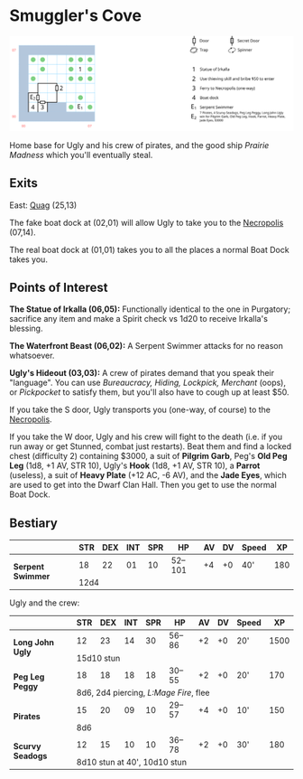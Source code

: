 # Smuggler's Cove

[![map](smugglers-cove.svg)](smugglers-cove.svg)

Home base for Ugly and his crew of pirates, and the good ship *Prairie Madness* which you'll eventually steal.

## Exits

East: [Quag](dilmun.md) (25,13)

The fake boat dock at (02,01) will allow Ugly to take you to the [Necropolis](necropolis.md) (07,14).

The real boat dock at (01,01) takes you to all the places a normal Boat Dock takes you.

## Points of Interest

**The Statue of Irkalla (06,05):** Functionally identical to the one in Purgatory; sacrifice any item and make a Spirit check vs 1d20 to receive Irkalla's blessing.

**The Waterfront Beast (06,02):** A Serpent Swimmer attacks for no reason whatsoever.

**Ugly's Hideout (03,03):** A crew of pirates demand that you speak their "language". You can use *Bureaucracy, Hiding, Lockpick, Merchant* (oops), or *Pickpocket* to satisfy them, but you'll also have to cough up at least $50.

If you take the S door, Ugly transports you (one-way, of course) to the [Necropolis](necropolis.md).

If you take the W door, Ugly and his crew will fight to the death (i.e. if you run away or get Stunned, combat just restarts). Beat them and find a locked chest (difficulty 2) containing $3000, a suit of **Pilgrim Garb**, Peg's **Old Peg Leg** (1d8, +1 AV, STR 10), Ugly's **Hook** (1d8, +1 AV, STR 10), a **Parrot** (useless), a suit of **Heavy Plate** (+12 AC, -6 AV), and the **Jade Eyes**, which are used to get into the Dwarf Clan Hall. Then you get to use the normal Boat Dock.

## Bestiary

<table>
  <thead>
    <tr>
      <th></th>
      <th>STR</th>
      <th>DEX</th>
      <th>INT</th>
      <th>SPR</th>
      <th>HP</th>
      <th>AV</th>
      <th>DV</th>
      <th>Speed</th>
      <th>XP</th>
    </tr>
  </thead>
  <tbody>
    <tr>
      <td rowspan=2><b>Serpent Swimmer</b></td>
      <td class="c">18</td>
      <td class="c">22</td>
      <td class="c">01</td>
      <td class="c">10</td>
      <td class="c">52&ndash;101</td>
      <td class="c">+4</td>
      <td class="c">+0</td>
      <td class="c">40'</td>
      <td class="c">180</td>
    </tr><tr>
      <td colspan=9>12d4</td>
    </tr>
  </tbody>
</table>

Ugly and the crew:

<table>
  <thead>
    <tr>
      <th></th>
      <th>STR</th>
      <th>DEX</th>
      <th>INT</th>
      <th>SPR</th>
      <th>HP</th>
      <th>AV</th>
      <th>DV</th>
      <th>Speed</th>
      <th>XP</th>
    </tr>
  </thead>
  <tbody>
    <tr>
      <td rowspan=2><b>Long John Ugly</b></td>
      <td class="c">12</td>
      <td class="c">23</td>
      <td class="c">14</td>
      <td class="c">30</td>
      <td class="c">56&ndash;86</td>
      <td class="c">+2</td>
      <td class="c">+0</td>
      <td class="c">20'</td>
      <td class="c">1500</td>
    </tr><tr>
      <td colspan=9>15d10 stun</td>
    </tr><tr>
      <td rowspan=2><b>Peg Leg Peggy</b></td>
      <td class="c">18</td>
      <td class="c">18</td>
      <td class="c">18</td>
      <td class="c">18</td>
      <td class="c">30&ndash;55</td>
      <td class="c">+2</td>
      <td class="c">+0</td>
      <td class="c">20'</td>
      <td class="c">170</td>
    </tr><tr>
      <td colspan=9>8d6, 2d4 piercing, <i>L:Mage Fire</i>, flee</td>
    </tr><tr>
      <td rowspan=2><b>Pirates</b></td>
      <td class="c">15</td>
      <td class="c">20</td>
      <td class="c">09</td>
      <td class="c">10</td>
      <td class="c">29&ndash;57</td>
      <td class="c">+4</td>
      <td class="c">+0</td>
      <td class="c">10'</td>
      <td class="c">150</td>
    </tr><tr>
      <td colspan=9>8d6</td>
    </tr><tr>
      <td rowspan=2><b>Scurvy Seadogs</b></td>
      <td class="c">12</td>
      <td class="c">15</td>
      <td class="c">10</td>
      <td class="c">10</td>
      <td class="c">36&ndash;78</td>
      <td class="c">+2</td>
      <td class="c">+0</td>
      <td class="c">30'</td>
      <td class="c">180</td>
    </tr><tr>
      <td colspan=9>8d10 stun at 40', 10d10 stun</td>
    </tr>
  </tbody>
</table>
